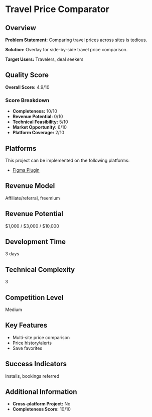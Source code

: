 # Travel Price Comparator

## Overview
**Problem Statement:** Comparing travel prices across sites is tedious.

**Solution:** Overlay for side-by-side travel price comparison.

**Target Users:** Travelers, deal seekers

## Quality Score
**Overall Score:** 4.9/10

### Score Breakdown
- **Completeness:** 10/10
- **Revenue Potential:** 0/10
- **Technical Feasibility:** 5/10
- **Market Opportunity:** 6/10
- **Platform Coverage:** 2/10

## Platforms
This project can be implemented on the following platforms:
- [Figma Plugin](./platforms/figma-plugin/)

## Revenue Model
Affiliate/referral, freemium

## Revenue Potential
$1,000 / $3,000 / $10,000

## Development Time
3 days

## Technical Complexity
3

## Competition Level
Medium

## Key Features
- Multi-site price comparison
- Price history/alerts
- Save favorites

## Success Indicators
Installs, bookings referred

## Additional Information
- **Cross-platform Project:** No
- **Completeness Score:** 10/10
